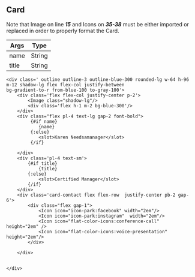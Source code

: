 ## Card

Note that Image on line ***15*** and Icons on ***35-38*** must be either imported or replaced in order to properly format the Card.

Args | Type
--- | ---
name | String
title | String


```
<div class=' outline outline-3 outline-blue-300 rounded-lg w-64 h-96 m-12 shadow-lg flex flex-col justify-between
bg-gradient-to-r from-blue-100 to-gray-100'>
    <div class='flex flex-col justify-center p-2'>
        <Image class="shadow-lg"/>
        <div class='flex h-1 m-2 bg-blue-300'/>
    </div>
    <div class="flex pl-4 text-lg gap-2 font-bold">
         {#if name}
            {name}
         {:else}
            <slot>Karen Needsamanager</slot>
         {/if}
        
    </div>
    <div class='pl-4 text-sm'>
        {#if title}
            {title}
        {:else}
            <slot>Certified Manager</slot>
        {/if}
    </div>
    <div class='card-contact flex flex-row  justify-center pb-2 gap-6'>
        <div class="flex gap-1">
            <Icon icon="icon-park:facebook" width="2em"/>
            <Icon icon="icon-park:instagram"  width="2em"/>   
            <Icon icon="flat-color-icons:conference-call"  height="2em" />
            <Icon icon="flat-color-icons:voice-presentation" height="2em"/>
        </div>
        
    </div>
    
    
</div>

```
